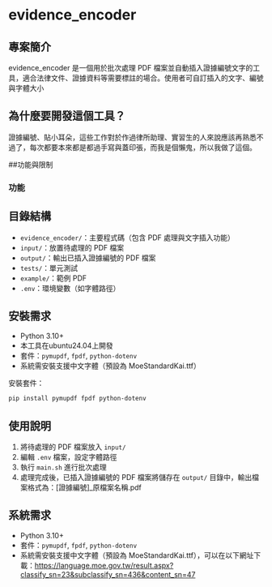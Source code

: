 # evidence_encoder

## 專案簡介
evidence_encoder 是一個用於批次處理 PDF 檔案並自動插入證據編號文字的工具，適合法律文件、證據資料等需要標註的場合。使用者可自訂插入的文字、編號與字體大小

## 為什麼要開發這個工具？
證據編號、貼小耳朵，這些工作對於作過律所助理、實習生的人來說應該再熟悉不過了，每次都要本來都是都過手寫與蓋印張，而我是個懶鬼，所以我做了這個。

##功能與限制
### 功能


## 目錄結構
- `evidence_encoder/`：主要程式碼（包含 PDF 處理與文字插入功能）
- `input/`：放置待處理的 PDF 檔案
- `output/`：輸出已插入證據編號的 PDF 檔案
- `tests/`：單元測試
- `example/`：範例 PDF
- `.env`：環境變數（如字體路徑）

## 安裝需求
- Python 3.10+
- 本工具在ubuntu24.04上開發
- 套件：`pymupdf`, `fpdf`, `python-dotenv`
- 系統需安裝支援中文字體（預設為 MoeStandardKai.ttf）

安裝套件：
```sh
pip install pymupdf fpdf python-dotenv
```

## 使用說明
1. 將待處理的 PDF 檔案放入 `input/`
2. 編輯 `.env` 檔案，設定字體路徑
3. 執行 `main.sh` 進行批次處理
4. 處理完成後，已插入證據編號的 PDF 檔案將儲存在 `output/` 目錄中，輸出檔案格式為：[證據編號]_原檔案名稱.pdf

## 系統需求
- Python 3.10+
- 套件：`pymupdf`, `fpdf`, `python-dotenv`
- 系統需安裝支援中文字體（預設為 MoeStandardKai.ttf），可以在以下網址下載：https://language.moe.gov.tw/result.aspx?classify_sn=23&subclassify_sn=436&content_sn=47



